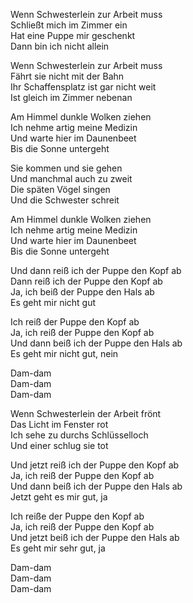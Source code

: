 Wenn Schwesterlein zur Arbeit muss  
Schließt mich im Zimmer ein  
Hat eine Puppe mir geschenkt  
Dann bin ich nicht allein

Wenn Schwesterlein zur Arbeit muss  
Fährt sie nicht mit der Bahn  
Ihr Schaffensplatz ist gar nicht weit  
Ist gleich im Zimmer nebenan

Am Himmel dunkle Wolken ziehen  
Ich nehme artig meine Medizin  
Und warte hier im Daunenbeet  
Bis die Sonne untergeht

Sie kommen und sie gehen  
Und manchmal auch zu zweit  
Die späten Vögel singen  
Und die Schwester schreit

Am Himmel dunkle Wolken ziehen  
Ich nehme artig meine Medizin  
Und warte hier im Daunenbeet  
Bis die Sonne untergeht

Und dann reiß ich der Puppe den Kopf ab  
Dann reiß ich der Puppe den Kopf ab  
Ja, ich beiß der Puppe den Hals ab  
Es geht mir nicht gut

Ich reiß der Puppe den Kopf ab  
Ja, ich reiß der Puppe den Kopf ab  
Und dann beiß ich der Puppe den Hals ab  
Es geht mir nicht gut, nein

Dam-dam  
Dam-dam  
Dam-dam

Wenn Schwesterlein der Arbeit frönt  
Das Licht im Fenster rot  
Ich sehe zu durchs Schlüsselloch  
Und einer schlug sie tot

Und jetzt reiß ich der Puppe den Kopf ab  
Ja, ich reiß der Puppe den Kopf ab  
Und dann beiß ich der Puppe den Hals ab  
Jetzt geht es mir gut, ja

Ich reiße der Puppe den Kopf ab  
Ja, ich reiß der Puppe den Kopf ab  
Und jetzt beiß ich der Puppe den Hals ab  
Es geht mir sehr gut, ja

Dam-dam  
Dam-dam  
Dam-dam